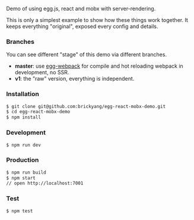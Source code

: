 Demo of using egg.js, react and mobx with server-rendering.

This is only a simplest example to show how these things work together. It keeps everything "original", exposed every config and details.

### Branches

You can see different "stage" of this demo via different branches.

* **master**: use [egg-webpack][] for compile and hot reloading webpack in development, no SSR.
* **v1**: the "raw" version, everything is independent.

### Installation

```bash
$ git clone git@github.com:brickyang/egg-react-mobx-demo.git
$ cd egg-react-mobx-demo
$ npm install
```

### Development

```bash
$ npm run dev
```

### Production

```bash
$ npm run build
$ npm start
// open http://localhost:7001
```

### Test

```bash
$ npm test
```

[egg]: https://eggjs.org
[egg-webpack]: https://github.com/hubcarl/egg-webpack
